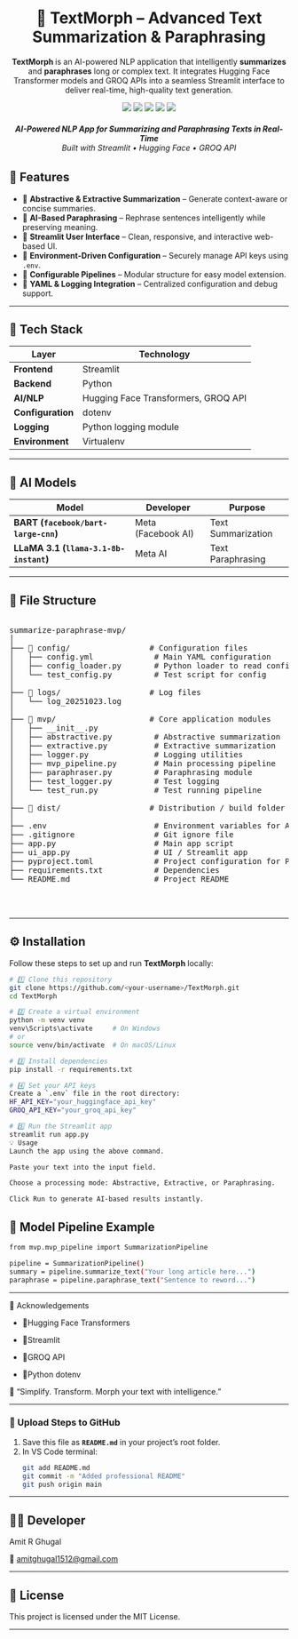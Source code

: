 <h1 align="center"> 🧬 TextMorph – Advanced Text Summarization & Paraphrasing</h1>


<p align="center">
<b> TextMorph </b> is an AI-powered NLP application that intelligently <b>summarizes</b> and <b>paraphrases</b> long or complex text.  
It integrates Hugging Face Transformer models and GROQ APIs into a seamless Streamlit interface to deliver real-time, high-quality text generation.
</p>



<p align="center">
  <img src="https://img.shields.io/badge/Made%20With-💖_Python_3.10+-blueviolet?style=flat-square" />
  <img src="https://img.shields.io/badge/Framework-Streamlit-ff4b4b?style=flat-square&logo=streamlit" />
  <img src="https://img.shields.io/badge/NLP-HuggingFace-FCC624?style=flat-square&logo=huggingface" />
  <img src="https://img.shields.io/badge/AI-GROQ_API-8A2BE2?style=flat-square&logo=ai" />
  <img src="https://img.shields.io/badge/License-MIT-success?style=flat-square" />
</p>

<h6 align="center">
  <b>AI-Powered NLP App for Summarizing and Paraphrasing Texts in Real-Time</b><br>
  <i>Built with Streamlit • Hugging Face • GROQ API</i>
</p>
</h6>

## 🚀 Features

- 🔹 **Abstractive & Extractive Summarization** – Generate context-aware or concise summaries.  
- 🔹 **AI-Based Paraphrasing** – Rephrase sentences intelligently while preserving meaning.  
- 🔹 **Streamlit User Interface** – Clean, responsive, and interactive web-based UI.  
- 🔹 **Environment-Driven Configuration** – Securely manage API keys using `.env`.  
- 🔹 **Configurable Pipelines** – Modular structure for easy model extension.  
- 🔹 **YAML & Logging Integration** – Centralized configuration and debug support.

---

## 🧩 Tech Stack

| Layer | Technology |
|-------|-------------|
| **Frontend** | Streamlit |
| **Backend** | Python |
| **AI/NLP** | Hugging Face Transformers, GROQ API |
| **Configuration** | dotenv |
| **Logging** | Python logging module |
| **Environment** | Virtualenv |

---

## 🤖 AI Models
| Model | Developer | Purpose |
|--------|------------|----------|
| **BART (`facebook/bart-large-cnn`)** | Meta (Facebook AI) | Text Summarization |
| **LLaMA 3.1 (`llama-3.1-8b-instant`)** | Meta AI | Text Paraphrasing |

---

## 📂 File Structure
<pre>

summarize-paraphrase-mvp/
│
├── 📂 config/                 # Configuration files
│   ├── config.yml             # Main YAML configuration
│   ├── config_loader.py       # Python loader to read config.yml
│   └── test_config.py         # Test script for config
│
├── 📂 logs/                   # Log files
│   └── log_20251023.log
│
├── 📂 mvp/                    # Core application modules
│   ├── __init__.py
│   ├── abstractive.py         # Abstractive summarization
│   ├── extractive.py          # Extractive summarization
│   ├── logger.py              # Logging utilities
│   ├── mvp_pipeline.py        # Main processing pipeline
│   ├── paraphraser.py         # Paraphrasing module
│   ├── test_logger.py         # Test logging
│   └── test_run.py            # Test running pipeline
│
├── 📂 dist/                   # Distribution / build folder
│
├── .env                       # Environment variables for API keys
├── .gitignore                 # Git ignore file
├── app.py                     # Main app script
├── ui_app.py                  # UI / Streamlit app
├── pyproject.toml             # Project configuration for Python
├── requirements.txt           # Dependencies
└── README.md                  # Project README



</pre>

---

## ⚙️ Installation

Follow these steps to set up and run **TextMorph** locally:

```bash
# 1️⃣ Clone this repository
git clone https://github.com/<your-username>/TextMorph.git
cd TextMorph

# 2️⃣ Create a virtual environment
python -m venv venv
venv\Scripts\activate     # On Windows
# or
source venv/bin/activate  # On macOS/Linux

# 3️⃣ Install dependencies
pip install -r requirements.txt

# 4️⃣ Set your API keys
Create a `.env` file in the root directory:
HF_API_KEY="your_huggingface_api_key"
GROQ_API_KEY="your_groq_api_key"

# 5️⃣ Run the Streamlit app
streamlit run app.py
💡 Usage
Launch the app using the above command.

Paste your text into the input field.

Choose a processing mode: Abstractive, Extractive, or Paraphrasing.

Click Run to generate AI-based results instantly.

```

## 🧠 Model Pipeline Example

```bash
from mvp.mvp_pipeline import SummarizationPipeline

pipeline = SummarizationPipeline()
summary = pipeline.summarize_text("Your long article here...")
paraphrase = pipeline.paraphrase_text("Sentence to reword...")
```
---

🌟 Acknowledgements
- 🔹Hugging Face Transformers

- 🔹Streamlit

- 🔹GROQ API

- 🔹Python dotenv

🧩 “Simplify. Transform. Morph your text with intelligence.”

---
### 📌 Upload Steps to GitHub
1. Save this file as **`README.md`** in your project’s root folder.  
2. In VS Code terminal:  
   ```bash
   git add README.md
   git commit -m "Added professional README"
   git push origin main

---

## 👨‍💻 Developer

Amit R Ghugal <br>


📧 amitghugal1512@gmail.com


---
## 🪪 License
This project is licensed under the MIT License.

---